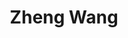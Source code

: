 ---
layout: page
title: Zheng Wang
description: Master Student
img: #assets/img/bio-photo.jpg
redirect:
importance: 4
category: current
---